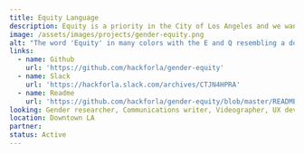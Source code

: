 ```yaml
---
title: Equity Language
description: Equity is a priority in the City of Los Angeles and we want to improve the language used in websites to be more inclusive (of all communities) while also educating the public about exclusionary language.
image: /assets/images/projects/gender-equity.png
alt: "The word 'Equity' in many colors with the E and Q resembling a document searcher, and a rainbow-like border"
links:
  - name: Github
    url: 'https://github.com/hackforla/gender-equity'
  - name: Slack
    url: 'https://hackforla.slack.com/archives/CTJN4HPRA'
  - name: Readme
    url: 'https://github.com/hackforla/gender-equity/blob/master/README.md'
looking: Gender researcher, Communications writer, Videographer, UX developer, JavaScript programmer, QA coder, DevOps engineer.
location: Downtown LA
partner:
status: Active
---
```

